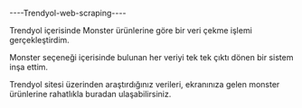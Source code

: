 ----Trendyol-web-scraping----

Trendyol içerisinde Monster ürünlerine göre bir veri çekme işlemi gerçekleştirdim.

Monster seçeneği içerisinde bulunan her veriyi tek tek çıktı dönen bir sistem inşa ettim.

Trendyol sitesi üzerinden araştırdığınız verileri, ekranınıza gelen monster ürünlerine rahatlıkla buradan ulaşabilirsiniz.
